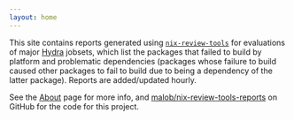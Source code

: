 ```yaml
---
layout: home
---
```


This site contains reports generated using [`nix-review-tools`](https://github.com/nix-community/nix-review-tools) for evaluations of major [Hydra](https://hydra.nixos.org) jobsets, which list the packages that failed to build by platform and problematic dependencies (packages whose failure to build caused other packages to fail to build due to being a dependency of the latter package). Reports are added/updated hourly.

See the [About](about/) page for more info, and [malob/nix-review-tools-reports](https://github.com/malob/nix-review-tools-reports) on GitHub for the code for this project.
